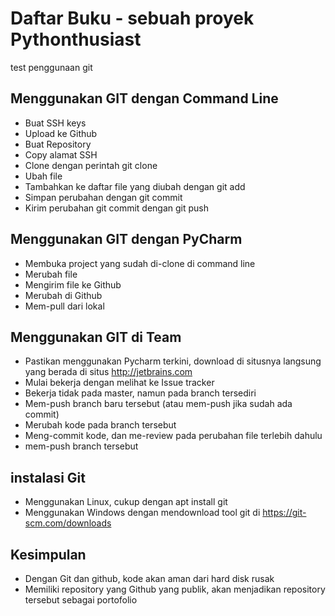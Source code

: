 # Daftar Buku - sebuah proyek Pythonthusiast
test penggunaan git

## Menggunakan GIT dengan Command Line
- Buat SSH keys
- Upload ke Github
- Buat Repository
- Copy alamat SSH
- Clone dengan perintah git clone <alamat ssh>
- Ubah file
- Tambahkan ke daftar file yang diubah dengan git add
- Simpan perubahan dengan git commit
- Kirim perubahan git commit dengan git push

## Menggunakan GIT dengan PyCharm
- Membuka project yang sudah di-clone di command line
- Merubah file
- Mengirim file ke Github
- Merubah di Github
- Mem-pull dari lokal


## Menggunakan GIT di Team
- Pastikan menggunakan Pycharm terkini, download di situsnya langsung yang berada di situs http://jetbrains.com
- Mulai bekerja dengan melihat ke Issue tracker
- Bekerja tidak pada master, namun pada branch tersediri
- Mem-push branch baru tersebut (atau mem-push jika sudah ada commit)
- Merubah kode pada branch tersebut
- Meng-commit kode, dan me-review pada perubahan file terlebih dahulu
- mem-push branch tersebut

## instalasi Git
- Menggunakan Linux, cukup dengan apt install git
- Menggunakan Windows dengan mendownload tool git di https://git-scm.com/downloads

## Kesimpulan
- Dengan Git dan github, kode akan aman dari hard disk rusak
- Memiliki repository yang Github yang publik, akan menjadikan repository tersebut sebagai portofolio

